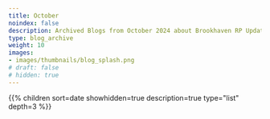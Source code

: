 ```yaml
---
title: October
noindex: false
description: Archived Blogs from October 2024 about Brookhaven RP Updates, exciting news, and new findings
type: blog_archive
weight: 10
images:
- images/thumbnails/blog_splash.png
# draft: false
# hidden: true
---
```




{{% children sort=date showhidden=true description=true type="list" depth=3 %}}
